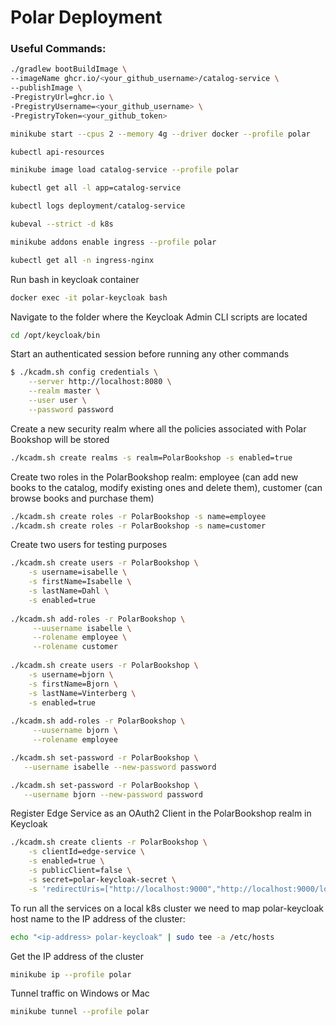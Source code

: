# Polar Deployment

### Useful Commands:

```bash
./gradlew bootBuildImage \
--imageName ghcr.io/<your_github_username>/catalog-service \
--publishImage \
-PregistryUrl=ghcr.io \
-PregistryUsername=<your_github_username> \
-PregistryToken=<your_github_token>
```

```bash  
minikube start --cpus 2 --memory 4g --driver docker --profile polar
```

```bash
kubectl api-resources
```

```bash
minikube image load catalog-service --profile polar
```

```bash
kubectl get all -l app=catalog-service
```

```bash
kubectl logs deployment/catalog-service
```

```bash
kubeval --strict -d k8s 
```

```bash
minikube addons enable ingress --profile polar
```

```bash
kubectl get all -n ingress-nginx
```

Run bash in keycloak container
```bash
docker exec -it polar-keycloak bash
```

Navigate to the folder where the Keycloak Admin CLI scripts are located
```bash
cd /opt/keycloak/bin
```

Start an authenticated session before running any other commands
```bash
$ ./kcadm.sh config credentials \
    --server http://localhost:8080 \
    --realm master \
    --user user \
    --password password
```

Create a new security realm where all the policies associated with Polar Bookshop will be stored

```bash
./kcadm.sh create realms -s realm=PolarBookshop -s enabled=true
```

Create two roles in the PolarBookshop realm: employee (can add new books to the catalog, 
modify existing ones and delete them), customer (can browse books and purchase them)

```bash
./kcadm.sh create roles -r PolarBookshop -s name=employee
./kcadm.sh create roles -r PolarBookshop -s name=customer
```

Create two users for testing purposes

```bash
./kcadm.sh create users -r PolarBookshop \
    -s username=isabelle \
    -s firstName=Isabelle \
    -s lastName=Dahl \
    -s enabled=true
    
./kcadm.sh add-roles -r PolarBookshop \
     --uusername isabelle \
     --rolename employee \
     --rolename customer
     
./kcadm.sh create users -r PolarBookshop \
    -s username=bjorn \
    -s firstName=Bjorn \
    -s lastName=Vinterberg \
    -s enabled=true
    
./kcadm.sh add-roles -r PolarBookshop \
     --uusername bjorn \
     --rolename employee 

./kcadm.sh set-password -r PolarBookshop \
   --username isabelle --new-password password

./kcadm.sh set-password -r PolarBookshop \
   --username bjorn --new-password password
```

Register Edge Service as an OAuth2 Client in the PolarBookshop realm in Keycloak
```bash
./kcadm.sh create clients -r PolarBookshop \
    -s clientId=edge-service \
    -s enabled=true \
    -s publicClient=false \
    -s secret=polar-keycloak-secret \
    -s 'redirectUris=["http://localhost:9000","http://localhost:9000/login/oauth2/code/*"]'
```

To run all the services on a local k8s cluster we need to map polar-keycloak host name
to the IP address of the cluster:

```bash
echo "<ip-address> polar-keycloak" | sudo tee -a /etc/hosts 
```

Get the IP address of the cluster
```bash
minikube ip --profile polar
```

Tunnel traffic on Windows or Mac

```bash
minikube tunnel --profile polar
```